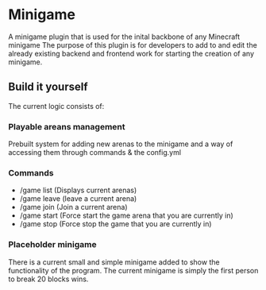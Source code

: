 # Minigame

A minigame plugin that is used for the inital backbone of any Minecraft minigame
The purpose of this plugin is for developers to add to and edit the already existing backend and frontend work for starting the creation
of any minigame.

## Build it yourself

The current logic consists of:

### Playable areans management

Prebuilt system for adding new arenas to the minigame and a way of accessing them through commands & the config.yml

### Commands

- /game list (Displays current arenas)
- /game leave (leave a current arena)
- /game join <id> (Join a current arena)
- /game start (Force start the game arena that you are currently in)
- /game stop (Force stop the game that you are currently in)

### Placeholder minigame

There is a current small and simple minigame added to show the functionality of the program.
The current minigame is simply the first person to break 20 blocks wins.
